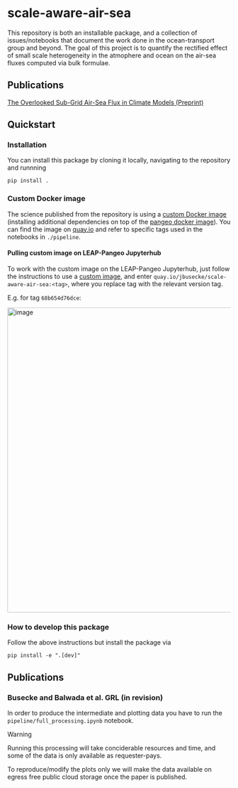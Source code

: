 # scale-aware-air-sea
This repository is both an installable package, and a collection of issues/notebooks that document the work done in the ocean-transport group and beyond.
The goal of this project is to quantify the rectified effect of small scale heterogeneity in the atmophere and ocean on the air-sea fluxes computed via bulk formulae.

## Publications
[The Overlooked Sub-Grid Air-Sea Flux in Climate Models (Preprint)](https://eartharxiv.org/repository/dashboard/7144/)

## Quickstart

### Installation
You can install this package by cloning it locally, navigating to the repository and runnning
```
pip install .
```

### Custom Docker image
The science published from the repository is using a [custom Docker image](/Dockerfile) (installing additional dependencies on top of the [pangeo docker image](https://github.com/pangeo-data/pangeo-docker-images)).
You can find the image on [quay.io](https://quay.io/repository/jbusecke/scale-aware-air-sea?tab=tags) and refer to specific tags used in the notebooks in `./pipeline`.

#### Pulling custom image on LEAP-Pangeo Jupyterhub
To work with the custom image on the LEAP-Pangeo Jupyterhub, just follow the instructions to use a [custom image](), and enter `quay.io/jbusecke/scale-aware-air-sea:<tag>`, where you replace tag with the relevant version tag.


E.g. for tag `68b654d76dce`:

<img width="687" alt="image" src="https://github.com/user-attachments/assets/c87ad92b-708d-452f-bd1e-c5b48adb51cc">


### How to develop this package
Follow the above instructions but install the package via
```
pip install -e ".[dev]"
```

## Publications

### Busecke and Balwada et al. GRL (in revision)
In order to produce the intermediate and plotting data you have to run the `pipeline/full_processing.ipynb` notebook.

>[!WARNING]
>Running this processing will take conciderable resources and time, and some of the data is only available as requester-pays.

To reproduce/modify the plots only we will make the data available on egress free public cloud storage once the paper is published.
